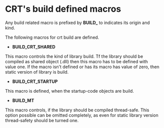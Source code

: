 # CRT's build defined macros

Any build related macro is prefixed by **BUILD\_** to indicates its
origin and kind.

The following macros for crt build are defined.

-   **BUILD\_CRT\_SHARED**

This macro controls the kind of library build. Tf the library should be
compiled as shared object (.dll) then this macro has to be defined with
value one. If the macro isn't defined or has its macro has value of
zero, then static version of library is build.

-   **BUILD\_CRT\_STARTUP**

This macro is defined, when the startup-code objects are build.

-   **BUILD\_MT**

This macro controls, if the library should be compiled thread-safe. This
option possible can be omitted completely, as even for static library
version thread-safety should be turned one.